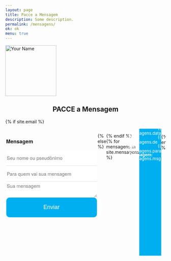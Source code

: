 ```yaml
---
layout: page
title: Pacce a Mensagem
description: Some description.
permalink: /mensagens/
ok: ok
menu: true
---
```


<img itemprop="image" class="img-rounded" src="http://pacceqx.github.io\assets\img\icons\read.svg" alt="Your Name" style="width: 160px;">
<h2 style="text-align: center;">PACCE a Mensagem</h2>
<style type="text/css" media="screen">
.container{ 
  overflow-Y: hidden;
  display:flex;
  justify-content:space-between; 
}
#msg{
  height: 400px; 
  width: 290px;
  text-align: justify;  
  background: #00afefff;
  font-size: 10px;
  margin-buttom: 5px;
}
ul {
list-style-type: none;
}
li{
  margin-left: -50px;
  margin-top: -20px;
  font-size: 13px;
  
}
.contact-form2 {
    font-family: 'Titillium Web', 'Helvetica Neue', Helvetica, sans-serif;
    font-weight: 700;
    font-style: normal;
    width: 310px;
    margin-left: -10px
}
.contact-form2 fieldset {
    border: none;
    font-weight: normal
}
.contact-form2 input[type="text"],
.contact-form2 input[type="para"],
.contact-form2 textarea {
    -webkit-box-sizing: border-box;
    box-sizing: border-box;
    outline: none;
    display: block;
    color: #333;
    width: 100%;
    border: none;
    border-bottom: 1px solid #ddd;
    font-family: inherit;
    font-size: 15px;
    height: 50px;
}
.contact-form2 input[type="text"].has-error,
.contact-form2 input[type="para"].has-error,
.contact-form2 span {
    display: block;
    font-size: .875rem;
    color: #00afefff;
    padding-bottom: .625rem
}
.contact-form2 button[type="submit"] {
    display: block;
    padding: .875rem 2.438rem .875rem 2.438rem;
    color: #fff;
    background: #00afefff;
    font-size: 1.125rem;
    width: 100%;
    border: 1px solid #00afefff;
    border-width: 1px 1px 3px;
    cursor: pointer;
    -webkit-transition: all .3s;
    transition: all .3s;
    outline: none;
    border-radius: 10px;
}
.contact-form2 button[type="submit"]:hover {
    background: rgb(43, 190, 243)
}
@media only screen and (min-width:37.5rem) {
    .contact-form2 button[type="submit"] {
        padding: 1.188rem 2.438rem 1.125rem 2.438rem
    }
}
.contact-form2 [v-cloak] {
    display: none
}
</style>

{% if site.email %}
<style type="text/css" media="screen">
  .container2 {
    width: 290px;
    height: 400px;
  }
</style>

<div class="container">  
<div class="container2">
  <div id="form2" class="contact-form2">
    <form accept-charset="UTF-8" method="POST" action="https://formspree.io/{{ site.email }}"  ref="contact">
      <fieldset>
        <input type="hidden" name="_subject" value="New contact!" />
        <input type="hidden" name="_next" value="{{ site.url }}/contact/message-sent/" />
        <h3> Mensagem</h3>
        <input type="hidden" name="_language" value="{{ site.language }}" />
        <input type="text" name="de" placeholder="Seu nome ou pseudônimo">
        <span v-cloak>${ errors.first('de') }</span>
        <input type="text" name="para" placeholder="Para quem vai sua mensagem">
        <span  v-cloak>${ errors.first('para') }</span>
        <textarea name="message" onkeyup="adjust_textarea(this)" placeholder="Sua mensagem" ></textarea>
        <span  v-cloak>${ errors.first('message') }</span>
        <button type="submit">Enviar</button>
      </fieldset>
    </form>
  </div>

</div>

<script type="text/javascript">
function adjust_textarea(h) {
    h.style.height = "100px";
    h.style.height = (h.scrollHeight)+"px";
}
</script>

<script src="https://unpkg.com/vue@2.4.2"></script>
<script src="https://unpkg.com/vee-validate@2.0.0-rc.8"></script>
<script type="text/javascript">
Vue.use(VeeValidate);
new Vue({
  el: '#form2',
  delimiters: ['${', '}'],
  methods: {
    validateBeforeSubmit: function () {
      this.$validator.validateAll();
      if (!this.errors.any()) {
        this.$refs.contact.submit();
      }
    }
  }
});
</script>

{% else %}

<script>window.location = "{% if site.url == '' and site.baseurl == '' %}/{% else %}{{ site.url }}{{ site.baseurl }}{% endif %}";</script>

{% endif %}
        {% for mensagens in site.mensagens %}
      <div id="msg">
        <ul>
        <li style=" color: white;"><b>Data:</b> {{ mensagens.data  }}</li>
          <li style=" color: white;"><b>De:</b> {{ mensagens.de  }}</li>
          <li style=" color: white;"><b>Para:</b> {{ mensagens.para }}</li>
          <li style=" color: white;"> <b> Mensagem: </b></li>
          <li style=" color: white;"> {{ mensagens.msg }}</li>
        </ul>    
      </div>  
      {% endfor %}
    </div>
   
